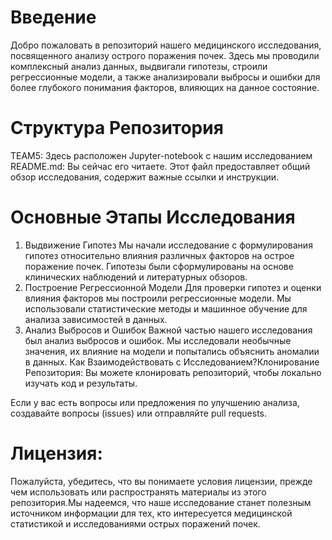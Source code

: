 # Введение
Добро пожаловать в репозиторий нашего медицинского исследования, посвященного анализу острого поражения почек. Здесь мы проводили комплексный анализ данных, выдвигали гипотезы, строили регрессионные модели, а также анализировали выбросы и ошибки для более глубокого понимания факторов, влияющих на данное состояние.

# Структура Репозитория
TEAM5: Здесь расположен Jupyter-notebook с нашим исследованием
README.md: Вы сейчас его читаете. Этот файл предоставляет общий обзор исследования, содержит важные ссылки и инструкции.

# Основные Этапы Исследования
1. Выдвижение Гипотез
    Мы начали исследование с формулирования гипотез относительно влияния различных факторов на острое поражение почек. Гипотезы были сформулированы на основе клинических наблюдений и литературных обзоров.
2. Построение Регрессионной Модели
    Для проверки гипотез и оценки влияния факторов мы построили регрессионные модели. Мы использовали статистические методы и машинное обучение для анализа зависимостей в данных.
3. Анализ Выбросов и Ошибок
    Важной частью нашего исследования был анализ выбросов и ошибок. Мы исследовали необычные значения, их влияние на модели и попытались объяснить аномалии в данных.
Как Взаимодействовать с Исследованием?Клонирование Репозитория: Вы можете клонировать репозиторий, чтобы локально изучать код и результаты.

Если у вас есть вопросы или предложения по улучшению анализа, создавайте вопросы (issues) или отправляйте pull requests.

# Лицензия: 
   Пожалуйста, убедитесь, что вы понимаете условия лицензии, прежде чем использовать или распространять материалы из этого репозитория.Мы надеемся, что наше исследование станет полезным источником информации для тех, кто интересуется медицинской статистикой и исследованиями острых поражений почек.
